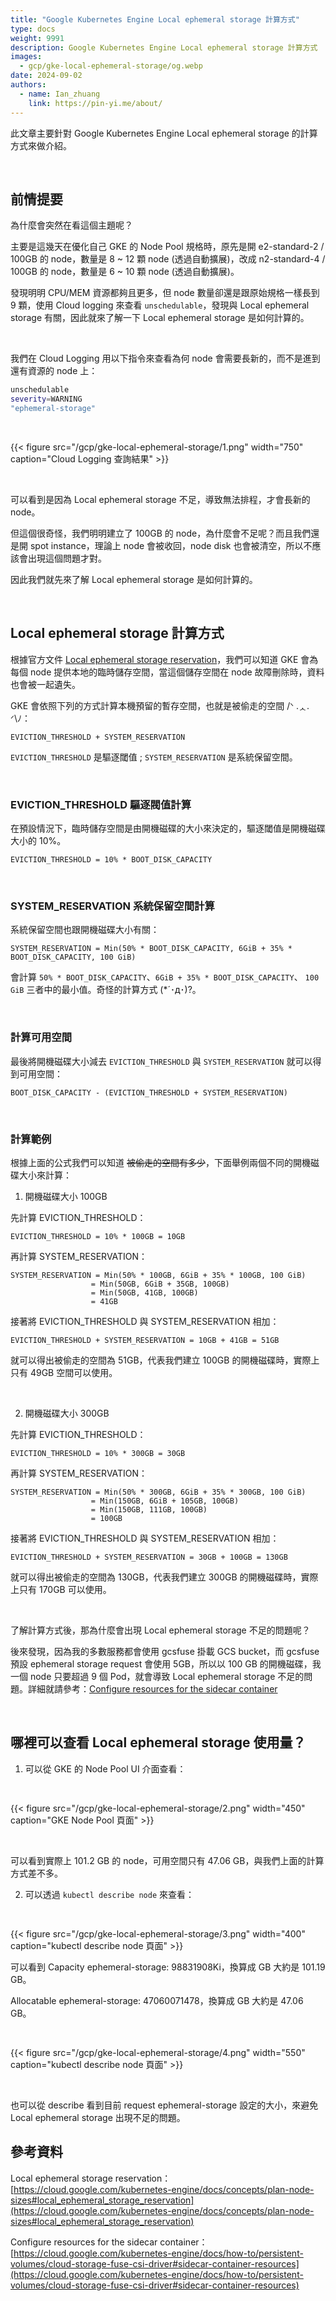 ```yaml
---
title: "Google Kubernetes Engine Local ephemeral storage 計算方式"
type: docs
weight: 9991
description: Google Kubernetes Engine Local ephemeral storage 計算方式
images:
  - gcp/gke-local-ephemeral-storage/og.webp
date: 2024-09-02
authors:
  - name: Ian_zhuang
    link: https://pin-yi.me/about/
---
```


此文章主要針對 Google Kubernetes Engine Local ephemeral storage 的計算方式來做介紹。

<br>

## 前情提要

為什麼會突然在看這個主題呢？

主要是這幾天在優化自己 GKE 的 Node Pool 規格時，原先是開 e2-standard-2 / 100GB 的 node，數量是 8 ~ 12 顆 node (透過自動擴展)，改成 n2-standard-4 / 100GB 的 node，數量是 6 ~ 10 顆 node (透過自動擴展)。

發現明明 CPU/MEM 資源都夠且更多，但 node 數量卻還是跟原始規格一樣長到 9 顆，使用 Cloud logging 來查看 `unschedulable`，發現與 Local ephemeral storage 有關，因此就來了解一下 Local ephemeral storage 是如何計算的。

<br>

我們在 Cloud Logging 用以下指令來查看為何 node 會需要長新的，而不是進到還有資源的 node 上：

```bash
unschedulable
severity=WARNING
"ephemeral-storage"
```

<br>

{{< figure src="/gcp/gke-local-ephemeral-storage/1.png" width="750" caption="Cloud Logging 查詢結果" >}}

<br>

可以看到是因為 Local ephemeral storage 不足，導致無法排程，才會長新的 node。

但這個很奇怪，我們明明建立了 100GB 的 node，為什麼會不足呢？而且我們還是開 spot instance，理論上 node 會被收回，node disk 也會被清空，所以不應該會出現這個問題才對。

因此我們就先來了解 Local ephemeral storage 是如何計算的。

<br>

## Local ephemeral storage 計算方式

根據官方文件 [Local ephemeral storage reservation](https://cloud.google.com/kubernetes-engine/docs/concepts/plan-node-sizes#local_ephemeral_storage_reservation)，我們可以知道 GKE 會為每個 node 提供本地的臨時儲存空間，當這個儲存空間在 node 故障刪除時，資料也會被一起遺失。

GKE 會依照下列的方式計算本機預留的暫存空間，也就是被偷走的空間 /ᐠ .ᆺ. ᐟ\ﾉ：

```
EVICTION_THRESHOLD + SYSTEM_RESERVATION
```

`EVICTION_THRESHOLD` 是驅逐閾值 ; `SYSTEM_RESERVATION` 是系統保留空間。

<br>

### EVICTION_THRESHOLD 驅逐閥值計算

在預設情況下，臨時儲存空間是由開機磁碟的大小來決定的，驅逐閾值是開機磁碟大小的 10%。

```
EVICTION_THRESHOLD = 10% * BOOT_DISK_CAPACITY
```

<br>

### SYSTEM_RESERVATION 系統保留空間計算

系統保留空間也跟開機磁碟大小有關：

```
SYSTEM_RESERVATION = Min(50% * BOOT_DISK_CAPACITY, 6GiB + 35% * BOOT_DISK_CAPACITY, 100 GiB)
```

會計算 `50% * BOOT_DISK_CAPACITY`、`6GiB + 35% * BOOT_DISK_CAPACITY`、 `100 GiB` 三者中的最小值。奇怪的計算方式 (\*´･д･)?。

<br>

### 計算可用空間

最後將開機磁碟大小減去 `EVICTION_THRESHOLD` 與 `SYSTEM_RESERVATION` 就可以得到可用空間：

```
BOOT_DISK_CAPACITY - (EVICTION_THRESHOLD + SYSTEM_RESERVATION)
```

<br>

### 計算範例

根據上面的公式我們可以知道 ~~被偷走的空間有多少~~，下面舉例兩個不同的開機磁碟大小來計算：

1. 開機磁碟大小 100GB

先計算 EVICTION_THRESHOLD：

```
EVICTION_THRESHOLD = 10% * 100GB = 10GB
```

再計算 SYSTEM_RESERVATION：

```
SYSTEM_RESERVATION = Min(50% * 100GB, 6GiB + 35% * 100GB, 100 GiB)
                  = Min(50GB, 6GiB + 35GB, 100GB)
                  = Min(50GB, 41GB, 100GB)
                  = 41GB
```

接著將 EVICTION_THRESHOLD 與 SYSTEM_RESERVATION 相加：

```
EVICTION_THRESHOLD + SYSTEM_RESERVATION = 10GB + 41GB = 51GB
```

就可以得出被偷走的空間為 51GB，代表我們建立 100GB 的開機磁碟時，實際上只有 49GB 空間可以使用。

<br>

2. 開機磁碟大小 300GB

先計算 EVICTION_THRESHOLD：

```
EVICTION_THRESHOLD = 10% * 300GB = 30GB
```

再計算 SYSTEM_RESERVATION：

```
SYSTEM_RESERVATION = Min(50% * 300GB, 6GiB + 35% * 300GB, 100 GiB)
                  = Min(150GB, 6GiB + 105GB, 100GB)
                  = Min(150GB, 111GB, 100GB)
                  = 100GB
```

接著將 EVICTION_THRESHOLD 與 SYSTEM_RESERVATION 相加：

```
EVICTION_THRESHOLD + SYSTEM_RESERVATION = 30GB + 100GB = 130GB
```

就可以得出被偷走的空間為 130GB，代表我們建立 300GB 的開機磁碟時，實際上只有 170GB 可以使用。

<br>

了解計算方式後，那為什麼會出現 Local ephemeral storage 不足的問題呢？

後來發現，因為我的多數服務都會使用 gcsfuse 掛載 GCS bucket，而 gcsfuse 預設 ephemeral storage request 會使用 5GB，所以以 100 GB 的開機磁碟，我一個 node 只要超過 9 個 Pod，就會導致 Local ephemeral storage 不足的問題。詳細就請參考：[Configure resources for the sidecar container](https://cloud.google.com/kubernetes-engine/docs/how-to/persistent-volumes/cloud-storage-fuse-csi-driver#sidecar-container-resources)

<br>

## 哪裡可以查看 Local ephemeral storage 使用量？

1. 可以從 GKE 的 Node Pool UI 介面查看：

<br>

{{< figure src="/gcp/gke-local-ephemeral-storage/2.png" width="450" caption="GKE Node Pool 頁面" >}}

<br>

可以看到實際上 101.2 GB 的 node，可用空間只有 47.06 GB，與我們上面的計算方式差不多。

2. 可以透過 `kubectl describe node` 來查看：

<br>

{{< figure src="/gcp/gke-local-ephemeral-storage/3.png" width="400" caption="kubectl describe node 頁面" >}}

可以看到 Capacity ephemeral-storage: 98831908Ki，換算成 GB 大約是 101.19 GB。

Allocatable ephemeral-storage: 47060071478，換算成 GB 大約是 47.06 GB。

<br>

{{< figure src="/gcp/gke-local-ephemeral-storage/4.png" width="550" caption="kubectl describe node 頁面" >}}

<br>

也可以從 describe 看到目前 request ephemeral-storage 設定的大小，來避免 Local ephemeral storage 出現不足的問題。

## 參考資料

Local ephemeral storage reservation：[https://cloud.google.com/kubernetes-engine/docs/concepts/plan-node-sizes#local_ephemeral_storage_reservation](https://cloud.google.com/kubernetes-engine/docs/concepts/plan-node-sizes#local_ephemeral_storage_reservation)

Configure resources for the sidecar container：[https://cloud.google.com/kubernetes-engine/docs/how-to/persistent-volumes/cloud-storage-fuse-csi-driver#sidecar-container-resources](https://cloud.google.com/kubernetes-engine/docs/how-to/persistent-volumes/cloud-storage-fuse-csi-driver#sidecar-container-resources)
